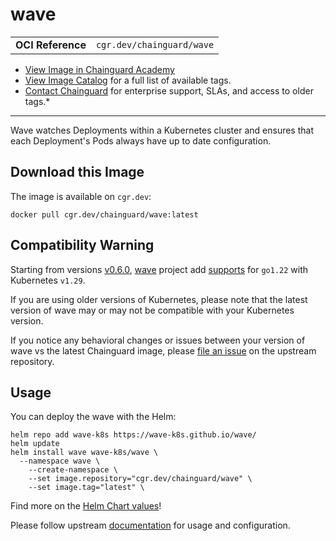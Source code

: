<!--monopod:start-->
# wave
| | |
| - | - |
| **OCI Reference** | `cgr.dev/chainguard/wave` |


* [View Image in Chainguard Academy](https://edu.chainguard.dev/chainguard/chainguard-images/reference/wave/overview/)
* [View Image Catalog](https://console.enforce.dev/images/catalog) for a full list of available tags.
* [Contact Chainguard](https://www.chainguard.dev/chainguard-images) for enterprise support, SLAs, and access to older tags.*

---
<!--monopod:end-->

<!--overview:start-->
Wave watches Deployments within a Kubernetes cluster and ensures that each Deployment's Pods always have up to date configuration.
<!--overview:end-->

<!--getting:start-->
## Download this Image
The image is available on `cgr.dev`:

```
docker pull cgr.dev/chainguard/wave:latest
```
<!--getting:end-->

<!--body:start-->
## Compatibility Warning

Starting from versions [v0.6.0](https://github.com/wave-k8s/wave/releases/tag/v0.6.0), [wave](https://github.com/wave-k8s/wave) project add [supports](https://github.com/wave-k8s/wave/pull/145) for `go1.22` with Kubernetes `v1.29`.

If you are using older versions of Kubernetes, please note that the latest version of wave may or may not be compatible with your Kubernetes version.

If you notice any behavioral changes or issues between your version of wave vs the latest Chainguard image, please [file an issue](https://github.com/wave-k8s/wave/issues/new) on the upstream repository.

## Usage

You can deploy the wave with the Helm:

```shell
helm repo add wave-k8s https://wave-k8s.github.io/wave/
helm update
helm install wave wave-k8s/wave \
  --namespace wave \
	--create-namespace \
	--set image.repository="cgr.dev/chainguard/wave" \
	--set image.tag="latest" \
```

Find more on the [Helm Chart values](https://github.com/wave-k8s/wave/tree/master/charts/wave)!

Please follow upstream [documentation](https://wave-k8s.github.io/wave) for usage and configuration.

<!--body:end-->
